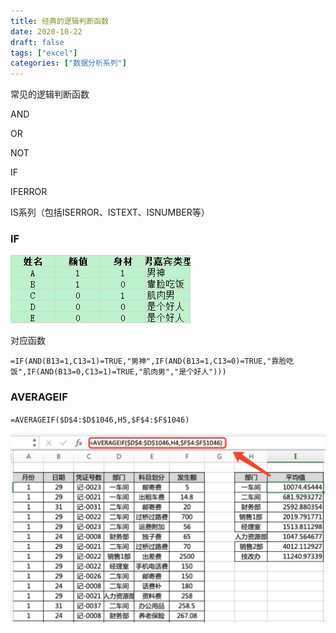 ```yaml
---
title: 经典的逻辑判断函数
date: 2020-10-22
draft: false
tags: ["excel"]
categories: ["数据分析系列"]
---
```


常见的逻辑判断函数

AND

OR

NOT

IF

IFERROR

IS系列（包括ISERROR、ISTEXT、ISNUMBER等）

### IF

![if](/images/202009/11/if.jpg)

对应函数
```
=IF(AND(B13=1,C13=1)=TRUE,"男神",IF(AND(B13=1,C13=0)=TRUE,"靠脸吃饭",IF(AND(B13=0,C13=1)=TRUE,"肌肉男","是个好人")))
```

### AVERAGEIF

`=AVERAGEIF($D$4:$D$1046,H5,$F$4:$F$1046)`

![averageif](/images/202009/24/averageif.png)


